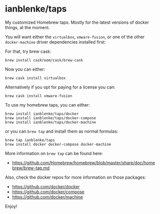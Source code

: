 # ianblenke/taps

My customized Homebrew taps. Mostly for the latest versions of docker things, at the moment.

You will want either the `virtualbox`, `vmware-fusion`, or one of the other `docker-machine` driver dependencies installed first:

For that, try brew cask:

    brew install caskroom/cask/brew-cask

Now you can either:

    brew cask install virtualbox

Alternatively if you opt for paying for a license you can:

    brew cask install vmware-fusion

To use my homebrew taps, you can either:

    brew install ianblenke/taps/docker
    brew install ianblenke/taps/docker-compose
    brew install ianblenke/taps/docker-machine

or you can `brew tap` and install them as normal formulas:

    brew tap ianblenke/taps
    brew install docker docker-compose docker-machine

More information on `brew tap` can be found here:

- https://github.com/Homebrew/homebrew/blob/master/share/doc/homebrew/brew-tap.md

Also, check the docker repos for more information on those packages:

- https://github.com/docker/docker
- https://github.com/docker/compose
- https://github.com/docker/machine

Enjoy!

